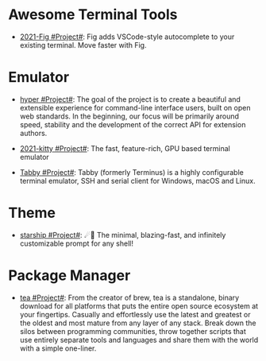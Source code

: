 # Awesome Terminal Tools

- [2021-Fig #Project#](https://fig.io/): Fig adds VSCode-style autocomplete to your existing terminal. Move faster with Fig.

# Emulator

- [hyper #Project#](https://github.com/vercel/hyper): The goal of the project is to create a beautiful and extensible experience for command-line interface users, built on open web standards. In the beginning, our focus will be primarily around speed, stability and the development of the correct API for extension authors.

- [2021-kitty #Project#](https://sw.kovidgoyal.net/kitty/): The fast, feature-rich, GPU based terminal emulator

- [Tabby #Project#](https://github.com/Eugeny/tabby): Tabby (formerly Terminus) is a highly configurable terminal emulator, SSH and serial client for Windows, macOS and Linux.

# Theme

- [starship #Project#](https://github.com/starship/starship): ☄🌌️ The minimal, blazing-fast, and infinitely customizable prompt for any shell!

# Package Manager

- [tea #Project#](https://github.com/teaxyz/cli): From the creator of brew, tea is a standalone, binary download for all platforms that puts the entire open source ecosystem at your fingertips. Casually and effortlessly use the latest and greatest or the oldest and most mature from any layer of any stack. Break down the silos between programming communities, throw together scripts that use entirely separate tools and languages and share them with the world with a simple one-liner.
